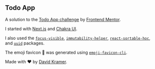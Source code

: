 ## Todo App

A solution to the
<a href="https://www.frontendmentor.io/challenges/todo-app-Su1_KokOW" target="_blank">Todo App challenge</a>
by
<a href="https://www.frontendmentor.io?ref=challenge" target="_blank">Frontend Mentor</a>.

I started with
<a href="https://nextjs.org" target="_blank">Next.js</a>
and
<a href="https://chakra-ui.com" target="_blank">Chakra UI</a>.

I also used the
<a href="https://github.com/WICG/focus-visible" target="_blank">`focus-visible`</a>,
<a href="https://github.com/kolodny/immutability-helper" target="_blank">`immutability-helper`</a>,
<a href="https://clauderic.github.io/react-sortable-hoc" target="_blank">`react-sortable-hoc`</a>,
and
<a href="https://github.com/uuidjs/uuid" target="_blank">`uuid`</a>
packages.

The emoji favicon 📝 was generated using
<a href="https://github.com/bacongravy/emoji-favicon-cli" target="_blank">`emoji-favicon-cli`</a>.

Made with ❤️ by <a href="https://github.com/bacongravy" target="_blank">David Kramer</a>.
